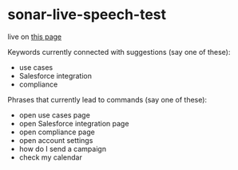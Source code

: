 # sonar-live-speech-test
 
live on <a href="https://dhotlo2.github.io/sonar-live-speech-test/"> this page</a>

Keywords currently connected with suggestions (say one of these):
- use cases
- Salesforce integration
- compliance

Phrases that currently lead to commands (say one of these):
- open use cases page
- open Salesforce integration page
- open compliance page
- open account settings
- how do I send a campaign
- check my calendar
